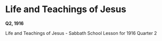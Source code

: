 # Life and Teachings of Jesus

**Q2, 1916**

Life and Teachings of Jesus - Sabbath School Lesson for 1916 Quarter 2
